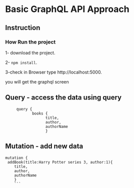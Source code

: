 
# Basic GraphQL API Approach

## Instruction

### How Run the project

1- download the project.

2- ``` npm install ```.

3-check in Browser type http://localhost:5000.

you will get the graphql screen 

## Query - access  the data using  query

```  
     query {
            books {
                  title,
                  author,
                  authorName
                  } 
  ```

## Mutation - add new data 

```
mutation {
 addBook(title:Harry Potter series 3, author:1){
    title,
    author,
    authorName
    }
    ```

